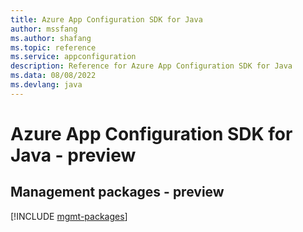 ```yaml
---
title: Azure App Configuration SDK for Java
author: mssfang
ms.author: shafang
ms.topic: reference
ms.service: appconfiguration
description: Reference for Azure App Configuration SDK for Java
ms.data: 08/08/2022
ms.devlang: java
---
```

# Azure App Configuration SDK for Java - preview

## Management packages - preview
[!INCLUDE [mgmt-packages](app-configuration-mgmt-index.md)]